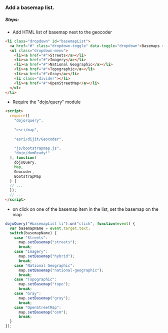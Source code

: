 ### Add a basemap list.

##### Steps:

- Add HTML list of basemap next to the geocoder 
```html
<li class="dropdown" id="basemapList">
  <a href="#" class="dropdown-toggle" data-toggle="dropdown">Basemaps <b class="caret"></b></a>
  <ul class="dropdown-menu">
    <li><a href="#">Streets</a></li>
    <li><a href="#">Imagery</a></li>
    <li><a href="#">National Geographic</a></li>
    <li><a href="#">Topographic</a></li>
    <li><a href="#">Gray</a></li>
    <li class="divider"></li>
    <li><a href="#">OpenStreetMap</a></li>
  </ul>
</li>
```
    
- Require the "dojo/query" module
```html
<script>
  require([
    "dojo/query",
    
    "esri/map",
    
    "esri/dijit/Geocoder",
    
    "js/bootstrapmap.js",
    "dojo/domReady!"
  ], function(
    dojoQuery,
    Map,
    Geocoder,
    BootstrapMap
  ) {
  // ...
  });
  // ...
</script>
```

- on click on one of the basemap item in the list, set the basemap on the map
```javascript
dojoQuery("#basemapList li").on("click", function(event) {
  var basemapName = event.target.text;
  switch(basemapName) {
    case "Streets":
      map.setBasemap("streets");
      break;
    case "Imagery":
      map.setBasemap("hybrid");
      break;
    case "National Geographic":
      map.setBasemap("national-geographic");
      break;
    case "Topographic":
      map.setBasemap("topo");
      break;
    case "Gray":
      map.setBasemap("gray");
      break;
    case "OpenStreetMap":
      map.setBasemap("osm");
      break;
  }
});
```
